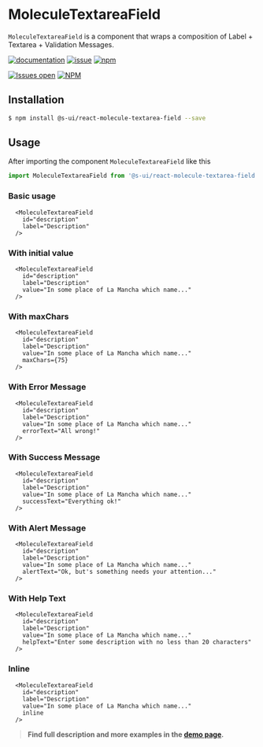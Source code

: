# MoleculeTextareaField

`MoleculeTextareaField` is a component that wraps a composition of Label + Textarea + Validation Messages. 

[![documentation](https://img.shields.io/badge/read%20the%20doc-black?logo=readthedocs)](https://sui-components.vercel.app/workbench/molecule/textareaField/)
[![issue](https://img.shields.io/badge/report%20a%20bug-black?logo=openbugbounty&logoColor=red)](https://github.com/SUI-Components/sui-components/issues/new?&projects=4&template=bug-report.yml&assignees=&template=report-a-bug.yml&title=🪲+&labels=bug,component,molecule,textareaField)
[![npm](https://img.shields.io/npm/dt/%40s-ui/react-molecule-textarea-field?logo=npm&labelColor=black)](https://www.npmjs.com/package/@s-ui/react-molecule-textarea-field)

[![Issues open](https://img.shields.io/github/issues-search/SUI-Components/sui-components?query=is%3Aopen%20label%3Acomponent%20label%3AtextareaField&logo=openbugbounty&logoColor=red&label=issues%20open&color=red)](https://github.com/SUI-Components/sui-components/issues?q=is%3Aopen+label%3Acomponent+label%3AtextareaField)
[![NPM](https://img.shields.io/npm/l/%40s-ui%2Freact-molecule-textarea-field)](https://github.com/SUI-Components/sui-components/blob/main/components/molecule/textareaField/LICENSE.md)

## Installation

```sh
$ npm install @s-ui/react-molecule-textarea-field --save
```

## Usage

After importing the component `MoleculeTextareaField` like this

```javascript
import MoleculeTextareaField from '@s-ui/react-molecule-textarea-field'
```

### Basic usage
    
```
  <MoleculeTextareaField
    id="description"
    label="Description"
  />
```

### With initial value
    
```
  <MoleculeTextareaField
    id="description"
    label="Description"
    value="In some place of La Mancha which name..."
  />
```

### With maxChars
    
```
  <MoleculeTextareaField
    id="description"
    label="Description"
    value="In some place of La Mancha which name..."
    maxChars={75}
  />
```

### With Error Message 
```
  <MoleculeTextareaField
    id="description"
    label="Description"
    value="In some place of La Mancha which name..."
    errorText="All wrong!"
  />
```

### With Success Message 
```
  <MoleculeTextareaField
    id="description"
    label="Description"
    value="In some place of La Mancha which name..."
    successText="Everything ok!"
  />
```

### With Alert Message 
```
  <MoleculeTextareaField
    id="description"
    label="Description"
    value="In some place of La Mancha which name..."
    alertText="Ok, but's something needs your attention..."
  />
```

### With Help Text

```
  <MoleculeTextareaField
    id="description"
    label="Description"
    value="In some place of La Mancha which name..."
    helpText="Enter some description with no less than 20 characters"
  />
```

### Inline
```
  <MoleculeTextareaField
    id="description"
    label="Description"
    value="In some place of La Mancha which name..."
    inline
  />
```


> **Find full description and more examples in the [demo page](https://sui-components.now.sh/workbench/molecule/textareaField/demo).**